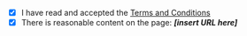 - [x] I have read and accepted the [Terms and Conditions](https://www.mikrodinet.eu.org/privasy.html)
- [x] There is reasonable content on the page: ***[insert URL here]***
